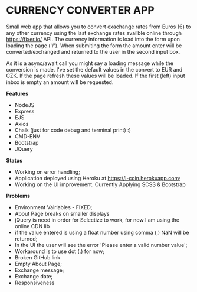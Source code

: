 # CURRENCY CONVERTER APP

Small web app that allows you to convert exachange rates from Euros (€) to any other currency using the last exchange rates availble online through https://fixer.io/ API. The currency information is load into the form upon loading the page ('/'). When submiting the form the amount enter will be converted/exchanged and returned to the user in the second input box. 

As it is a async/await call you might say a loading message while the conversion is made.
I've set the default values in the convert to EUR and CZK. If the page refresh these values will be loaded.
If the first (left) input inbox is empty an amount will be requested.

**Features**
* NodeJS 
* Express
* EJS
* Axios
* Chalk (just for code debug and terminal print) :)
* CMD-ENV
* Bootstrap
* JQuery

**Status**
* Working on error handling;
* Application deployed using Heroku at https://i-coin.herokuapp.com;
* Working on the UI improvement. Currently Applying SCSS & Bootstrap

**Problems**
* Environment Vairiables - FIXED;
* About Page breaks on smaller displays
* jQuery is need in order for Selectize to work, for now I am using the online CDN lib
* if the value entered is using a float number using comma (,) NaN will be returned;
* In the UI the user will see the error 'Please enter a valid number value';
* Workaround is to use dot (.) for now;
* Broken GitHub link
* Empty About Page;
* Exchange message;
* Exchange date;
* Responsiveness
